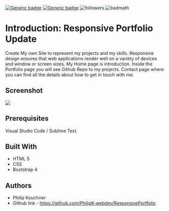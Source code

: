   [![Generic badge](https://img.shields.io/badge/html-green.svg)](https://shields.io/)
  [![Generic badge](https://img.shields.io/badge/css-green.svg)](https://shields.io/)
  ![followers](https://img.shields.io/github/followers/PhilipK-webdev?logoColor=red&style=social)
  ![badmath](https://img.shields.io/github/languages/top/nielsenjared/badmath)
# Introduction: Responsive Portfolio Update

Create My own Site to represent my projects and my skills.
Responsive design ensures that web applications render well on a variety of devices and window or screen sizes.
My Home page is introduction.
Inside the Portfolio page you will see Github Repo to my projects.
Contact page where you can find all the details about how to get in touch with me.


## Screenshot

![](./images/portfolio.PNG)


## Prerequisites

Visual Studio Code / Sublime Text.

## Built With

- HTML 5 
- CSS
- Bootstrap 4

## Authors
- Philip Kouchner
- Github link -  https://github.com/PhilipK-webdev/ResponsivePortfolio
